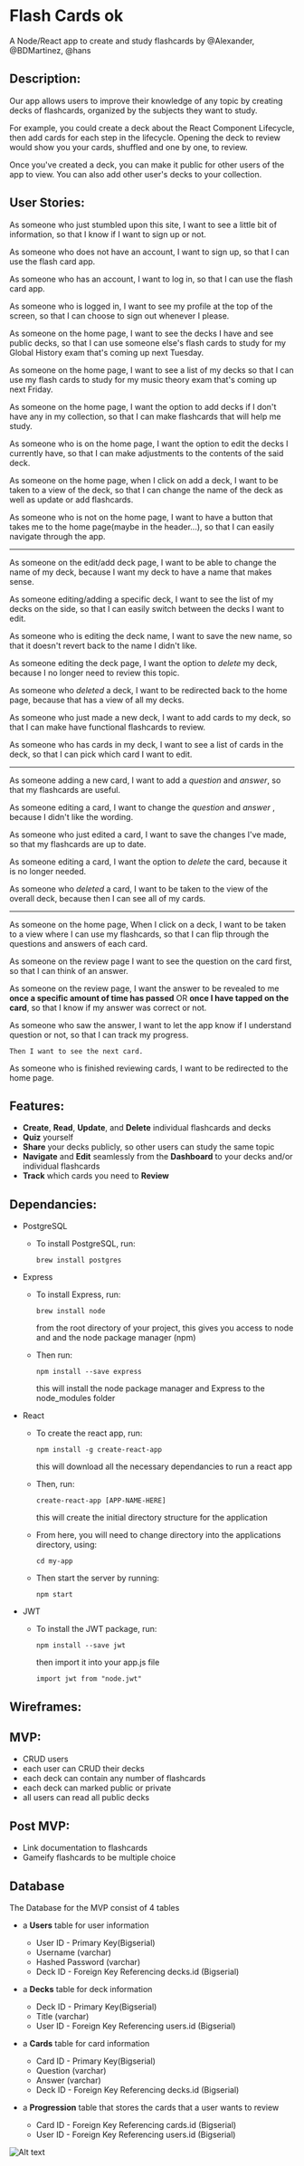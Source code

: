 # Flash Cards ok

A Node/React app to create and study flashcards by @Alexander, @BDMartinez, @hans

## Description:

Our app allows users to improve their knowledge of any topic by creating decks of flashcards, organized by the subjects they want to study.

For example, you could create a deck about the React Component Lifecycle, then add cards for each step in the lifecycle. Opening the deck to review would show you your cards, shuffled and one by one, to review.

Once you've created a deck, you can make it public for other users of the app to view. You can also add other user's decks to your collection.

## User Stories:

As someone who just stumbled upon this site, I want to see a little bit of information, so that I know if I want to sign up or not.

As someone who does not have an account, I want to sign up, so that I can use the flash card app.

As someone who has an account, I want to log in, so that I can use the flash card app.

As someone who is logged in, I want to see my profile at the top of the screen, so that I can choose to sign out whenever I please.

As someone on the home page, I want to see the decks I have and see public decks, so that I can use someone else's flash cards to study for my Global History exam that's coming up next Tuesday.

As someone on the home page, I want to see a list of my decks so that I can use my flash cards to study for my music theory exam that's coming up next Friday.

As someone on the home page, I want the option to add decks if I don't have any in my collection, so that I can make flashcards that will help me study.

As someone who is on the home page, I want the option to edit the decks I currently have, so that I can make adjustments to the contents of the said deck.

As someone on the home page, when I click on add a deck, I want to be taken to a view of the deck, so that I can change the name of the deck as well as update or add flashcards.

As someone who is not on the home page, I want to have a button that takes me to the home page(maybe in the header...), so that I can easily navigate through the app.

---

As someone on the edit/add deck page, I want to be able to change the name of my deck, because I want my deck to have a name that makes sense.

As someone editing/adding a specific deck, I want to see the list of my decks on the side, so that I can easily switch between the decks I want to edit.

As someone who is editing the deck name, I want to save the new name, so that it doesn't revert back to the name I didn't like.

As someone editing the deck page, I want the option to _delete_ my deck, because I no longer need to review this topic.

As someone who _deleted_ a deck, I want to be redirected back to the home page, because that has a view of all my decks.

As someone who just made a new deck, I want to add cards to my deck, so that I can make have functional flashcards to review.

As someone who has cards in my deck, I want to see a list of cards in the deck, so that I can pick which card I want to edit.

---

As someone adding a new card, I want to add a _question_ and _answer_, so that my flashcards are useful.

As someone editing a card, I want to change the _question_ and _answer_ , because I didn't like the wording.

As someone who just edited a card, I want to save the changes I've made, so that my flashcards are up to date.

As someone editing a card, I want the option to _delete_ the card, because it is no longer needed.

As someone who _deleted_ a card, I want to be taken to the view of the overall deck, because then I can see all of my cards.

---

As someone on the home page, When I click on a deck, I want to be taken to a view where I can use my flashcards, so that I can flip through the questions and answers of each card.

As someone on the review page I want to see the question on the card first, so that I can think of an answer.

As someone on the review page, I want the answer to be revealed to me **once a specific amount of time has passed** OR **once I have tapped on the card**, so that I know if my answer was correct or not.

As someone who saw the answer, I want to let the app know if I understand question or not, so that I can track my progress.

    Then I want to see the next card.

As someone who is finished reviewing cards, I want to be redirected to the home page.

## Features:

*   **Create**, **Read**, **Update**, and **Delete** individual flashcards and decks
*   **Quiz** yourself
*   **Share** your decks publicly, so other users can study the same topic
*   **Navigate** and **Edit** seamlessly from the **Dashboard** to your decks and/or individual flashcards
*   **Track** which cards you need to **Review**

## Dependancies:

*   PostgreSQL

    *   To install PostgreSQL, run:

        ```
        brew install postgres
        ```

*   Express

    *   To install Express, run:

        ```
        brew install node
        ```

        from the root directory of your project, this gives you access to node and and the node package manager (npm)

    *   Then run:

        ```
        npm install --save express
        ```

        this will install the node package manager and Express to the node_modules folder

*   React

    *   To create the react app, run:

        ```
        npm install -g create-react-app
        ```

        this will download all the necessary dependancies to run a react app

    *   Then, run:

        ```
        create-react-app [APP-NAME-HERE]
        ```

        this will create the initial directory structure for the application

    *   From here, you will need to change directory into the applications directory, using:

        ```
        cd my-app
        ```

    *   Then start the server by running:
        ```
        npm start
        ```

*   JWT

    *   To install the JWT package, run:

        ```
        npm install --save jwt
        ```

        then import it into your app.js file

        ```
        import jwt from "node.jwt"
        ```

## Wireframes:

## MVP:

*   CRUD users
*   each user can CRUD their decks
*   each deck can contain any number of flashcards
*   each deck can marked public or private
*   all users can read all public decks

## Post MVP:

*   Link documentation to flashcards
*   Gameify flashcards to be multiple choice

## Database

The Database for the MVP consist of 4 tables

*   a **Users** table for user information

    *   User ID - Primary Key(Bigserial)
    *   Username (varchar)
    *   Hashed Password (varchar)
    *   Deck ID - Foreign Key Referencing decks.id (Bigserial)

*   a **Decks** table for deck information

    *   Deck ID - Primary Key(Bigserial)
    *   Title (varchar)
    *   User ID - Foreign Key Referencing users.id (Bigserial)

*   a **Cards** table for card information

    *   Card ID - Primary Key(Bigserial)
    *   Question (varchar)
    *   Answer (varchar)
    *   Deck ID - Foreign Key Referencing decks.id (Bigserial)

-   a **Progression** table that stores the cards that a user wants to review

    *   Card ID - Foreign Key Referencing cards.id (Bigserial)
    *   User ID - Foreign Key Referencing users.id (Bigserial)

![Alt text](./assets/Project3DB.png)
